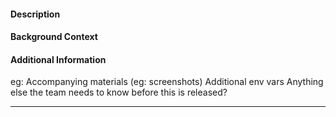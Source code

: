#### Description

#### Background Context

#### Additional Information

eg:
Accompanying materials (eg: screenshots)
Additional env vars
Anything else the team needs to know before this is released?

---
